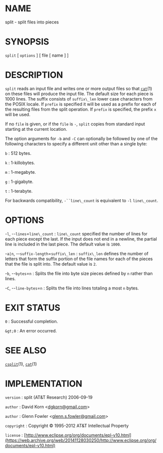# NAME

split - split files into pieces

# SYNOPSIS

`split` \[ `options` \] \[ file \[ name \] \]

# DESCRIPTION

`split` reads an input file and writes one or more output files so
that
[`cat`](/web/20141128030250/http://www2.research.att.com/~astopen/man/man1/cat.html)(1)
on these files will produce the input file. The default size for each
piece is 1000 lines. The suffix consists of `suffix\_len` lower case
characters from the POSIX locale.
If `prefix` is specified it will be used as a prefix for each of the
resulting files from the split operation. If `prefix` is specified, the
prefix `x` will be used.

If no `file` is given, or if the `file` is `-`, `split` copies from
standard input starting at the current location.

The option arguments for `-b` and `-C` can optionally be followed by
one of the following characters to specify a different unit other than a
single byte:

`b`
: 512 bytes.

`k`
: 1-killobytes.

`m`
: 1-megabyte.

`g`
: 1-gigabyte.

`t`
: 1-terabyte.

For backwards compatibility, `-``line\_count` is equivalent to `-l`
`line\_count`.

# OPTIONS

-`l`, --`lines`=`line\_count`
:   `line\_count` specified the number of lines for each piece except
    the last. If the input does not end in a newline, the partial line
    is included in the last piece. The default value is `1000`.

-`a|n`, --`suffix-length`=`suffix\_len`
:   `suffix\_len` defines the number of letters that form the suffix
    portion of the file names for each of the pieces that the file is
    split into. The default value is `2`.

-`b`, --`bytes`=`n`
:   Splits the file into byte size pieces defined by `n` rather
    than lines.

-`C`, --`line-bytes`=`n`
:   Splits the file into lines totaling a most `n` bytes.

# EXIT STATUS

`0`
: Successful completion.

`&gt;0`
:   An error occurred.

# SEE ALSO

[`csplit`](/web/20141128030250/http://www2.research.att.com/~astopen/man/man1/csplit.html)(1),
[`cat`](/web/20141128030250/http://www2.research.att.com/~astopen/man/man1/cat.html)(1)

# IMPLEMENTATION

`version`
:   split (AT&T Research) 2006-09-19

`author`
:   David Korn
    &lt;[dgkorn@gmail.com](https://web.archive.org/web/20141128030250/mailto:dgkorn@gmail.com)&gt;

`author`
:   Glenn Fowler
    &lt;[glenn.s.fowler@gmail.com](https://web.archive.org/web/20141128030250/mailto:glenn.s.fowler@gmail.com)&gt;

`copyright`
:   Copyright © 1995-2012 AT&T Intellectual Property

`license`
:   [http://www.eclipse.org/org/documents/epl-v10.html](https://web.archive.org/web/20141128030250/http://www.eclipse.org/org/documents/epl-v10.html)


